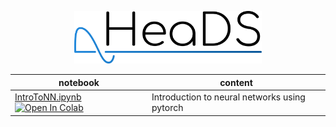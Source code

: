 <p align="center">
  <img src="../figures/HeaDS_logo_large_withTitle.png" width="300">
</p>


notebook             | content
----                 | ------
[IntroToNN.ipynb](IntroToNN.ipynb) [![Open In Colab](https://colab.research.google.com/assets/colab-badge.svg)](https://colab.research.google.com/github/Center-for-Health-Data-Science/IntroToML/blob/main/NN_with_Pytorch.ipynb) | Introduction to neural networks using pytorch
